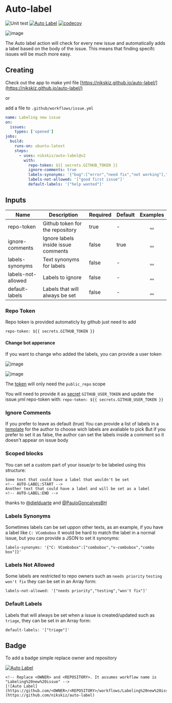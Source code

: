 # Auto-label

![Unit test](https://github.com/nikskiz/auto-label/workflows/Unit%20test/badge.svg)
[![Auto Label](https://github.com/nikskiz/auto-label/workflows/Labeling%20new%20issue/badge.svg)](https://github.com/nikskiz/auto-label)
[![codecov](https://codecov.io/gh/nikskiz/auto-label/branch/master/graph/badge.svg)](https://codecov.io/gh/nikskiz/auto-label)

![image](https://user-images.githubusercontent.com/9284273/79672530-57c1db80-81a9-11ea-900c-3b4f73984e0a.png)

The Auto label action will check for every new issue and automatically adds a label based on the body of the issue. This means that finding specifc issues will be much more easy.

## Creating

Check out the app to make yml file
[https://nikskiz.github.io/auto-label/](https://nikskiz.github.io/auto-label/)

or

add a file to `.github/workflows/issue.yml`

```yml
name: Labeling new issue
on:
  issues:
    types: ['opened']
jobs:
  build:
    runs-on: ubuntu-latest
    steps:
      - uses: nikskiz/auto-label@v2
        with:
          repo-token: ${{ secrets.GITHUB_TOKEN }}
          ignore-comments: true
          labels-synonyms: '{"bug":["error","need fix","not working"],"enhancement":["upgrade"],"question":["help"]}'
          labels-not-allowed: '["good first issue"]'
          default-labels: '["help wanted"]'
```

## Inputs

| Name               | Description                         | Required | Default |          Examples          |
| ------------------ | ----------------------------------- | -------- | ------- | :------------------------: |
| repo-token         | Github token for the repository     | true     | -       |     [...](#repo-token)     |
| ignore-comments    | Ignore labels inside issue comments | false    | true    |  [...](#ignore-comments)   |
| labels-synonyms    | Text synonyms for labels            | false    | -       |  [...](#labels-synonyms)   |
| labels-not-allowed | Labels to ignore                    | false    | -       | [...](#labels-not-allowed) |
| default-labels     | Labels that will always be set      | false    | -       |   [...](#default-labels)   |

### Repo Token

Repo token is provided automaticly by github just need to add

```
repo-token: ${{ secrets.GITHUB_TOKEN }}
```

#### Change bot apperance

If you want to change who added the labels, you can provide a user token

![image](https://user-images.githubusercontent.com/9284273/79672221-678bf080-81a6-11ea-908e-fb875772121a.png)

![image](https://user-images.githubusercontent.com/9284273/79672289-e123de80-81a6-11ea-9faa-237adc0873f0.png)

The [token](https://help.github.com/en/github/authenticating-to-github/creating-a-personal-access-token-for-the-command-line) will only need the `public_repo` scope

You will need to provide it as [secret](https://help.github.com/en/actions/configuring-and-managing-workflows/creating-and-storing-encrypted-secrets) `GITHUB_USER_TOKEN`
and update the issue.yml repo-token with:
`repo-token: ${{ secrets.GITHUB_USER_TOKEN }}`

### Ignore Comments

If you prefer to leave as default (true) You can provide a list of labels in a [template](https://help.github.com/en/github/building-a-strong-community/configuring-issue-templates-for-your-repository#configuring-the-template-chooser) for the author to choose wich labels are avaliable to pick
But if you prefer to set it as false, the author can set the labels inside a comment so it doesn't appear on issue body

### Scoped blocks

You can set a custom part of your issue/pr to be labeled using this structure:

```
Some text that could have a label that wouldn't be set
<!-- AUTO-LABEL:START -->
Another text that could have a label and will be set as a label
<!-- AUTO-LABEL:END -->
```

thanks to [@dielduarte](https://github.com/dielduarte) and [@PauloGoncalvesBH](https://github.com/PauloGoncalvesBH)

### Labels Synonyms

Sometimes labels can be set uppon other texts, as an example, if you have a label like `C: VCombobox` it would be hard to match the label in a normal issue, but you can provide a JSON to set it synonyms:

```
labels-synonyms: '{"C: VCombobox":["combobox","v-combobox","combo box"]}'
```

### Labels Not Allowed

Some labels are restricted to repo owners such as `needs priority` `testing` `won't fix` they can be set in an Array form:

```
labels-not-allowed: '["needs priority","testing","won't fix"]'
```

### Default Labels

Labels that will always be set when a issue is created/updated such as `triage`, they can be set in an Array form:

```
default-labels: '["triage"]'
```

## Badge

To add a badge simple replace owner and repository

<!-- Replace <OWNER> and <REPOSITORY>. It assumes workflow name is "Labeling%20new%20issue" -->

[![Auto Label](https://github.com/nikskiz/auto-label/workflows/Labeling%20new%20issue/badge.svg)](https://github.com/nikskiz/auto-label)

```
<!-- Replace <OWNER> and <REPOSITORY>. It assumes workflow name is "Labeling%20new%20issue" -->
[![Auto Label](https://github.com/<OWNER>/<REPOSITORY>/workflows/Labeling%20new%20issue/badge.svg)](https://github.com/nikskiz/auto-label)
```
